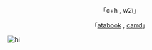 <div align="center">

「c+h , w2i」

「[atabook](https://blueboy.atabook.org/) , [carrd](https://balancedboy.carrd.co/)」

</div>

![hi](https://cdn.discordapp.com/attachments/1295347065811107883/1405625727369609319/b8524ce27a2b9d99d174586c80f4a734.jpg?ex=689f8278&is=689e30f8&hm=f1c316c35e12e205e8ec7710c879ce67c582f3d0a05bdf0545557a03b5e8b43b&)
